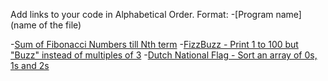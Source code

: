 Add links to your code in Alphabetical Order.
Format: -[Program name](name of the file)

-[Sum of Fibonacci Numbers till Nth term](FibonacciNumbers.go)
-[FizzBuzz - Print 1 to 100 but "Buzz" instead of multiples of 3](FizzBuzz.go)
-[Dutch National Flag - Sort an array of 0s, 1s and 2s](DutchNationalFlag.go)